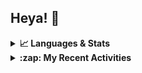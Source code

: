 ## Heya! 👋

<details>
  <summary><strong>📈 Languages & Stats</strong></summary>
  <img src="https://github-readme-stats.vercel.app/api?username=bunningss&show_icons=true&theme=dark&hide_border=true"
       alt="Tayef's GitHub stats" />
  <img src="https://github-readme-stats.vercel.app/api/top-langs/?username=bunningss&show_icons=true&theme=dark&hide_border=true&layout=compact&langs_count=5"
       alt="Tayef's Top GitHub Languages" />
</details>

<details>
<summary><strong> :zap: My Recent Activities </strong></summary>

<!-- ACTIVITY-LIST:START -->
- [bunningss pushed to master in bunningss/pulse__server](https://github.com/bunningss/pulse__server/compare/62a9dc6ee0...630f2977f7)
- [bunningss pushed to master in bunningss/pulse__server](https://github.com/bunningss/pulse__server/compare/d42aa53ec3...62a9dc6ee0)
- [bunningss made bunningss/pulse__server public](https://github.com/bunningss/pulse__server)
- [bunningss made bunningss/pulse__server public](https://github.com/bunningss/pulse__server)
- [bunningss made bunningss/mds public](https://github.com/bunningss/mds)
<!-- ACTIVITY-LIST:END -->

</details>
